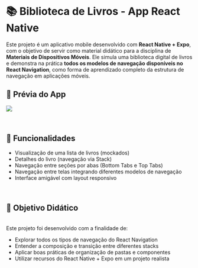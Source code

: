 # 📚 Biblioteca de Livros - App React Native

Este projeto é um aplicativo mobile desenvolvido com **React Native + Expo**, com o objetivo de servir como material didático para a disciplina de **Materiais de Dispositivos Móveis**. Ele simula uma biblioteca digital de livros e demonstra na prática **todos os modelos de navegação disponíveis no React Navigation**, como forma de aprendizado completo da estrutura de navegação em aplicações móveis.


## 📸 Prévia do App

<p float="left">
  <img src="./src/assets/cover.jpg" />
</p>

<br>

## 📱 Funcionalidades

- Visualização de uma lista de livros (mockados)
- Detalhes do livro (navegação via Stack)
- Navegação entre seções por abas (Bottom Tabs e Top Tabs)
- Navegação entre telas integrando diferentes modelos de navegação 
- Interface amigável com layout responsivo

<br>

## 🧪 Objetivo Didático

<br>
Este projeto foi desenvolvido com a finalidade de:

- Explorar todos os tipos de navegação do React Navigation
- Entender a composição e transição entre diferentes stacks
- Aplicar boas práticas de organização de pastas e componentes
- Utilizar recursos do React Native + Expo em um projeto realista
